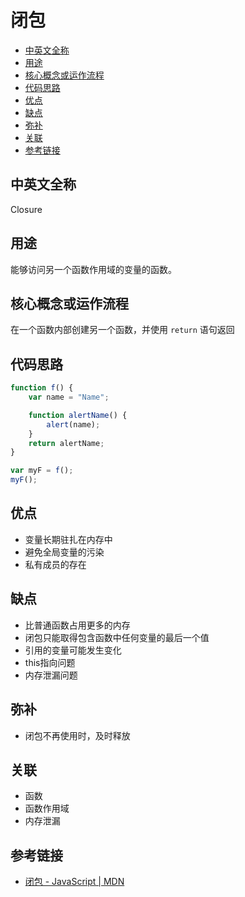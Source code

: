 # 闭包

- [中英文全称](#中英文全称)
- [用途](#用途)
- [核心概念或运作流程](#核心概念或运作流程)
- [代码思路](#代码思路)
- [优点](#优点)
- [缺点](#缺点)
- [弥补](#弥补)
- [关联](#关联)
- [参考链接](#参考链接)

## 中英文全称

Closure

## 用途

能够访问另一个函数作用域的变量的函数。

## 核心概念或运作流程

在一个函数内部创建另一个函数，并使用 `return` 语句返回

## 代码思路

``` js
function f() {
    var name = "Name";

    function alertName() {
        alert(name);
    }
    return alertName;
}

var myF = f();
myF();
```

## 优点

* 变量长期驻扎在内存中
* 避免全局变量的污染
* 私有成员的存在

## 缺点

* 比普通函数占用更多的内存
* 闭包只能取得包含函数中任何变量的最后一个值
* 引用的变量可能发生变化
* this指向问题
* 内存泄漏问题

## 弥补

* 闭包不再使用时，及时释放

## 关联

* 函数
* 函数作用域
* 内存泄漏

## 参考链接

* [闭包 - JavaScript | MDN](https://developer.mozilla.org/zh-CN/docs/Web/JavaScript/Closures)
